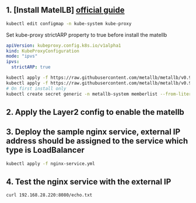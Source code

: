 ## 1. [Install MatelLB] [official guide](https://metallb.universe.tf/installation/)

```bash
kubectl edit configmap -n kube-system kube-proxy
```

Set kube-proxy strictARP property to true before install the matellb  
```yml
apiVersion: kubeproxy.config.k8s.io/v1alpha1
kind: KubeProxyConfiguration
mode: "ipvs"
ipvs:
  strictARP: true
```

```bash
kubectl apply -f https://raw.githubusercontent.com/metallb/metallb/v0.9.5/manifests/namespace.yaml
kubectl apply -f https://raw.githubusercontent.com/metallb/metallb/v0.9.5/manifests/metallb.yaml
# On first install only
kubectl create secret generic -n metallb-system memberlist --from-literal=secretkey="$(openssl rand -base64 128)"
```

## 2. Apply the Layer2 config to enable the matellb

## 3. Deploy the sample nginx service, external IP address should be assigned to the service which type is LoadBalancer
```bash
kubectl apply -f nginx-service.yml
```

## 4. Test the nginx service with the external IP
```bash
curl 192.168.28.220:8080/echo.txt
```
